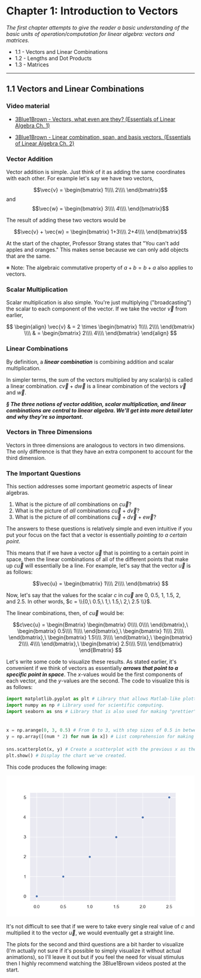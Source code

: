 # Chapter 1: Introduction to Vectors

_The first chapter attempts to give the reader a basic understanding of the basic units of operation/computation for linear algebra: vectors and matrices._

* 1.1 - Vectors and Linear Combinations
* 1.2 - Lengths and Dot Products
* 1.3 - Matrices

---

## 1.1 Vectors and Linear Combinations

### Video material
  * [3Blue1Brown - Vectors, what even are they? (Essentials of Linear Algebra Ch. 1)](https://www.youtube.com/watch?v=fNk_zzaMoSs&list=PLZHQObOWTQDPD3MizzM2xVFitgF8hE_ab&index=1)

  * [3Blue1Brown - Linear combination, span, and basis vectors. (Essentials of Linear Algebra Ch. 2)](https://www.youtube.com/watch?v=k7RM-ot2NWY&list=PLZHQObOWTQDPD3MizzM2xVFitgF8hE_ab&index=2)


### Vector Addition

Vector addition is simple. Just think of it as adding the same coordinates with each other. For example let's say we have two vectors,

$$\vec{v} = \begin{bmatrix}
1\\\\
2\\\\
\end{bmatrix}$$
and
$$\vec{w} = \begin{bmatrix}
3\\\\
4\\\\
\end{bmatrix}$$

The result of adding these two vectors would be

$$\vec{v} + \vec{w} = \begin{bmatrix}
1+3\\\\
2+4\\\\
\end{bmatrix}$$


At the start of the chapter, Professor Strang states that "You can't add apples and oranges." This makes sense because we can only add objects that are the same.

※ Note: The algebraic commutative property of $a + b = b + a$ also applies to vectors.


### Scalar Multiplication

Scalar multiplication is also simple. You're just multiplying ("broadcasting") the scalar to each component of the vector. If we take the vector $\vec{v}$ from earlier,

$$
\begin{align}
\vec{v} & = 2 \times \begin{bmatrix}
1\\\\
2\\\\
\end{bmatrix} \\\\
& = 
\begin{bmatrix}
2\\\\
4\\\\
\end{bmatrix}
\end{align}
$$


### Linear Combinations

By definition, a _**linear combination**_ is combining addition and scalar multiplication.

In simpler terms, the sum of the vectors multiplied by any scalar(s) is called a linear combination. $c\vec{v} + d\vec{w}$ is a linear combination of the vectors $\vec{v}$ and $\vec{w}$.

_**§ The three notions of vector addition, scalar multiplication, and linear combinations are central to linear algebra. We'll get into more detail later and why they're so important.**_


### Vectors in Three Dimensions

Vectors in three dimensions are analogous to vectors in two dimensions. The only difference is that they have an extra component to account for the third dimension.


### The Important Questions

This section addresses some important geometric aspects of linear algebras.

1. What is the picture of _all_ combinations on $c\vec{u}$?
2. What is the picture of _all_ combinations $c\vec{u} + d\vec{v}$?
3. What is the picture of _all_ combinations $c\vec{u} + d\vec{v} + e\vec{w}$?

The answers to these questions is relatively simple and even intuitive if you put your focus on the fact that a vector is essentially _pointing to a certain point_.

This means that if we have a vector $\vec{u}$ that is pointing to a certain point in space, then the linear combinations of all of the different points that make up $c\vec{u}$ will essentially be a line. For example, let's say that the vector $\vec{u}$ is as follows:

$$\vec{u} =
\begin{bmatrix}
1\\\\
2\\\\
\end{bmatrix}
$$

Now, let's say that the values for the scalar $c$ in $c\vec{u}$ are $0$,$\ 0.5$,$\ 1$,$\ 1.5$,$\ 2$, and$\ 2.5$. In other words, $c = \\{0,\  0.5,\ 1,\ 1.5,\ 2,\ 2.5 \\}$.

The linear combinations, then, of $c\vec{u}$ would be:

$$c\vec{u} =
\begin{Bmatrix}
\begin{bmatrix}
  0\\\\
  0\\\\
\end{bmatrix},\ 
\begin{bmatrix}
  0.5\\\\
  1\\\\
\end{bmatrix},\ 
\begin{bmatrix}
  1\\\\
  2\\\\
\end{bmatrix},\ 
\begin{bmatrix}
  1.5\\\\
  3\\\\
\end{bmatrix},\ 
\begin{bmatrix}
  2\\\\
  4\\\\
\end{bmatrix},\ 
\begin{bmatrix}
  2.5\\\\
  5\\\\
\end{bmatrix}
\end{Bmatrix}
$$

Let's write some code to visualize these results. As stated earlier, it's convenient if we think of vectors as essentially _**arrows that point to a specific point in space**_. The $x$-values would be the first components of each vector, and the $y$-values are the second. The code to visualize this is as follows:

```Python
import matplotlib.pyplot as plt # Library that allows Matlab-like plotting.
import numpy as np # Library used for scientific computing.
import seaborn as sns # Library that is also used for making "prettier" Matlab-like plots. Built on top of matplotlib.


x = np.arange(0, 3, 0.5) # From 0 to 3, with step sizes of 0.5 in between.
y = np.array([(num * 2) for num in x]) # List comprehension for making list with each element twice that of x.

sns.scatterplot(x, y) # Create a scatterplot with the previous x as the x-values, and y for y-values.
plt.show() # Display the chart we've created.
```

This code produces the following image:

![Vector $\vec{u}$ linear combinations](https://github.com/seankala/ml_study_group/blob/master/Images/seaborn_first_plot.png)

It's not difficult to see that if we were to take every single real value of $c$ and multiplied it to the vector $\vec{u}$, we would eventually get a straight line.

The plots for the second and third questions are a bit harder to visualize (I'm actually not sure if it's possible to simply visualize it without actual animations), so I'll leave it out but if you feel the need for visual stimulus then I highly recommend watching the 3Blue1Brown videos posted at the start.
